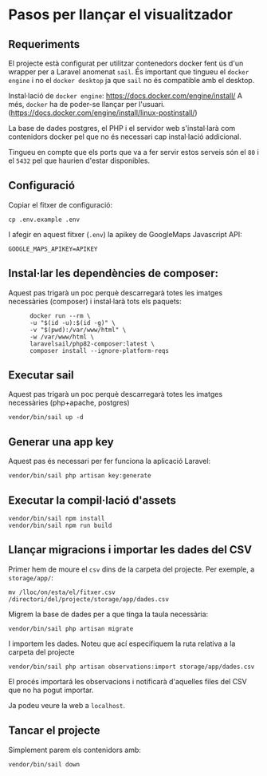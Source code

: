 
# Pasos per llançar el visualitzador

## Requeriments
El projecte està configurat per utilitzar contenedors docker fent ús d'un wrapper per a Laravel anomenat `sail`.
És important que tingueu el `docker engine` i no el `docker desktop` ja que `sail` no és compatible amb el desktop.

Instal·lació de `docker engine`: https://docs.docker.com/engine/install/
A més, `docker` ha de poder-se llançar per l'usuari. (https://docs.docker.com/engine/install/linux-postinstall/)

La base de dades postgres, el PHP i el servidor web s'instal·larà com contenidors docker 
pel que no és necessari cap instal·lació addicional.

Tingueu en compte que els ports que va a fer servir estos serveis són el `80` i el `5432` 
pel que haurien d'estar disponibles.


## Configuració
Copiar el fitxer de configuració:
```
cp .env.example .env
```

I afegir en aquest fitxer (`.env`) la apikey de GoogleMaps Javascript API:

```
GOOGLE_MAPS_APIKEY=APIKEY
```

## Instal·lar les dependències de composer:
Aquest pas trigarà un poc perquè descarregarà totes les imatges necessàries (composer) i instal·larà tots els paquets:

```
      docker run --rm \
      -u "$(id -u):$(id -g)" \
      -v "$(pwd):/var/www/html" \
      -w /var/www/html \
      laravelsail/php82-composer:latest \
      composer install --ignore-platform-reqs
``` 

## Executar sail
Aquest pas trigarà un poc perquè descarregarà totes les imatges necessàries (php+apache, postgres)
```
vendor/bin/sail up -d
```
## Generar una app key
Aquest pas és necessari per fer funciona la aplicació Laravel:

```
vendor/bin/sail php artisan key:generate
```
## Executar la compil·lació d'assets
```
vendor/bin/sail npm install
vendor/bin/sail npm run build
```

## Llançar migracions i importar les dades del CSV
Primer hem de moure el `csv` dins de la carpeta del projecte. Per exemple, a `storage/app/`:
```
mv /lloc/on/esta/el/fitxer.csv /directori/del/projecte/storage/app/dades.csv 
```
Migrem la base de dades per a que tinga la taula necessària:

```
vendor/bin/sail php artisan migrate
```

I importem les dades. Noteu que ací especifiquem la ruta relativa a la carpeta del projecte

```
vendor/bin/sail php artisan observations:import storage/app/dades.csv
```

El procés importará les observacions i notificarà d'aquelles files del CSV que no ha pogut importar.

Ja podeu veure la web a `localhost`.

## Tancar el projecte
Simplement parem els contenidors amb:

```
vendor/bin/sail down
```
